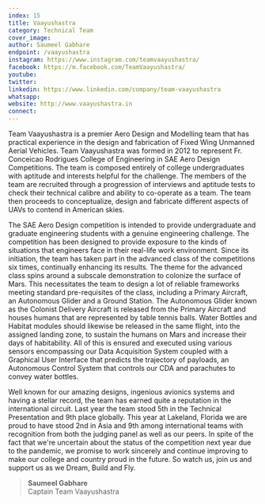 ```yaml
---
index: 15
title: Vaayushastra
category: Technical Team
cover_image:
author: Saumeel Gabhare
endpoint: /vaayushastra
instagram: https://www.instagram.com/teamvaayushastra/
facebook: https://m.facebook.com/TeamVaayushastra/
youtube:
twitter:
linkedin: https://www.linkedin.com/company/team-vaayushastra
whatsapp:
website: http://www.vaayushastra.in
connect:
---
```


Team Vaayushastra is a premier Aero Design and Modelling team that has practical experience in the design and fabrication of Fixed Wing Unmanned Aerial Vehicles. Team Vaayushastra was formed in 2012 to represent Fr. Conceicao Rodrigues College of Engineering in SAE Aero Design Competitions. The team is composed entirely of college undergraduates with aptitude and interests helpful for the challenge. The members of the team are recruited through a progression of interviews and aptitude tests to check their technical calibre and ability to co-operate as a team. The team then proceeds to conceptualize, design and fabricate different aspects of UAVs to contend in American skies.

The SAE Aero Design competition is intended to provide undergraduate and graduate engineering students with a genuine engineering challenge. The competition has been designed to provide exposure to the kinds of situations that engineers face in their real-life work environment. Since its initiation, the team has taken part in the advanced class of the competitions six times, continually enhancing its results. The theme for the advanced class spins around a subscale demonstration to colonize the surface of Mars. This necessitates the team to design a lot of reliable frameworks meeting standard pre-requisites of the class, including a Primary Aircraft, an Autonomous Glider and a Ground Station. The Autonomous Glider known as the Colonist Delivery Aircraft is released from the Primary Aircraft and houses humans that are represented by table tennis balls. Water Bottles and Habitat modules should likewise be released in the same flight, into the assigned landing zone, to sustain the humans on Mars and increase their days of habitability. All of this is ensured and executed using various sensors encompassing our Data Acquisition System coupled with a Graphical User Interface that predicts the trajectory of payloads, an Autonomous Control System that controls our CDA and parachutes to convey water bottles.

Well known for our amazing designs, ingenious avionics systems and having a stellar record, the team has earned quite a reputation in the international circuit. Last year the team stood 5th in the Technical Presentation and 9th place globally. This year at Lakeland, Florida we are proud to have stood 2nd in Asia and 9th among international teams with recognition from both the judging panel as well as our peers. In spite of the fact that we're uncertain about the status of the competition next year due to the pandemic, we promise to work sincerely and continue improving to make our college and country proud in the future. So watch us, join us and support us as we Dream, Build and Fly.

> **Saumeel Gabhare**<br>
> Captain
> Team Vaayushastra
